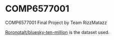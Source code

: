 # COMP6577001

COMP6577001 Final Project by Team RizzMatazz

[Roronotalt/bluesky-ten-million](https://huggingface.co/datasets/Roronotalt/bluesky-ten-million) is the dataset used.
